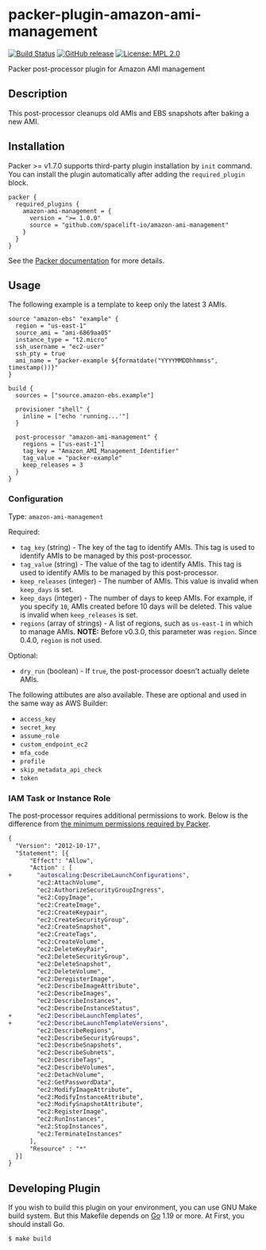 # packer-plugin-amazon-ami-management
[![Build Status](https://github.com/wata727/packer-plugin-amazon-ami-management/workflows/build/badge.svg?branch=master)](https://github.com/wata727/packer-plugin-amazon-ami-management/actions)
[![GitHub release](https://img.shields.io/github/release/wata727/packer-plugin-amazon-ami-management.svg)](https://github.com/wata727/packer-plugin-amazon-ami-management/releases/latest)
[![License: MPL 2.0](https://img.shields.io/badge/License-MPL%202.0-blue.svg)](LICENSE)

Packer post-processor plugin for Amazon AMI management

## Description
This post-processor cleanups old AMIs and EBS snapshots after baking a new AMI.

## Installation
Packer >= v1.7.0 supports third-party plugin installation by `init` command. You can install the plugin automatically after adding the `required_plugin` block.

```hcl
packer {
  required_plugins {
    amazon-ami-management = {
      version = ">= 1.0.0"
      source = "github.com/spacelift-io/amazon-ami-management"
    }
  }
}
```

See the [Packer documentation](https://www.packer.io/docs/plugins#installing-plugins) for more details.

## Usage
The following example is a template to keep only the latest 3 AMIs.

```hcl
source "amazon-ebs" "example" {
  region = "us-east-1"
  source_ami = "ami-6869aa05"
  instance_type = "t2.micro"
  ssh_username = "ec2-user"
  ssh_pty = true
  ami_name = "packer-example ${formatdate("YYYYMMDDhhmmss", timestamp())}"
}

build {
  sources = ["source.amazon-ebs.example"]

  provisioner "shell" {
    inline = ["echo 'running...'"]
  }

  post-processor "amazon-ami-management" {
    regions = ["us-east-1"]
    tag_key = "Amazon_AMI_Management_Identifier"
    tag_value = "packer-example"
    keep_releases = 3
  }
}
```

### Configuration

Type: `amazon-ami-management`

Required:
  - `tag_key` (string) - The key of the tag to identify AMIs. This tag is used to identify AMIs to be managed by this post-processor.
  - `tag_value` (string) - The value of the tag to identify AMIs. This tag is used to identify AMIs to be managed by this post-processor.
  - `keep_releases` (integer) - The number of AMIs. This value is invalid when `keep_days` is set.
  - `keep_days` (integer) - The number of days to keep AMIs. For example, if you specify `10`, AMIs created before 10 days will be deleted. This value is invalid when `keep_releases` is set.
  - `regions` (array of strings) - A list of regions, such as `us-east-1` in which to manage AMIs. **NOTE:** Before v0.3.0, this parameter was `region`. Since 0.4.0, `region` is not used.

Optional:
  - `dry_run` (boolean) - If `true`, the post-processor doesn't actually delete AMIs.

The following attibutes are also available. These are optional and used in the same way as AWS Builder:

- `access_key`
- `secret_key`
- `assume_role`
- `custom_endpoint_ec2`
- `mfa_code`
- `profile`
- `skip_metadata_api_check`
- `token`

### IAM Task or Instance Role

The post-processor requires additional permissions to work. Below is the difference from [the minimum permissions required by Packer](https://www.packer.io/docs/builders/amazon.html#iam-task-or-instance-role).

```diff
{
  "Version": "2012-10-17",
  "Statement": [{
      "Effect": "Allow",
      "Action" : [
+       "autoscaling:DescribeLaunchConfigurations",
        "ec2:AttachVolume",
        "ec2:AuthorizeSecurityGroupIngress",
        "ec2:CopyImage",
        "ec2:CreateImage",
        "ec2:CreateKeypair",
        "ec2:CreateSecurityGroup",
        "ec2:CreateSnapshot",
        "ec2:CreateTags",
        "ec2:CreateVolume",
        "ec2:DeleteKeyPair",
        "ec2:DeleteSecurityGroup",
        "ec2:DeleteSnapshot",
        "ec2:DeleteVolume",
        "ec2:DeregisterImage",
        "ec2:DescribeImageAttribute",
        "ec2:DescribeImages",
        "ec2:DescribeInstances",
        "ec2:DescribeInstanceStatus",
+       "ec2:DescribeLaunchTemplates",
+       "ec2:DescribeLaunchTemplateVersions",
        "ec2:DescribeRegions",
        "ec2:DescribeSecurityGroups",
        "ec2:DescribeSnapshots",
        "ec2:DescribeSubnets",
        "ec2:DescribeTags",
        "ec2:DescribeVolumes",
        "ec2:DetachVolume",
        "ec2:GetPasswordData",
        "ec2:ModifyImageAttribute",
        "ec2:ModifyInstanceAttribute",
        "ec2:ModifySnapshotAttribute",
        "ec2:RegisterImage",
        "ec2:RunInstances",
        "ec2:StopInstances",
        "ec2:TerminateInstances"
      ],
      "Resource" : "*"
  }]
}
```

## Developing Plugin

If you wish to build this plugin on your environment, you can use GNU Make build system.
But this Makefile depends on [Go](https://golang.org/) 1.19 or more. At First, you should install Go.

```
$ make build
```
